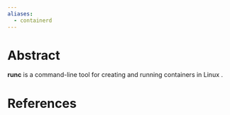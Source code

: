 ```yaml
---
aliases:
  - containerd
---
```

# Abstract

**runc** is a command-line tool for creating and running containers in Linux .

# References